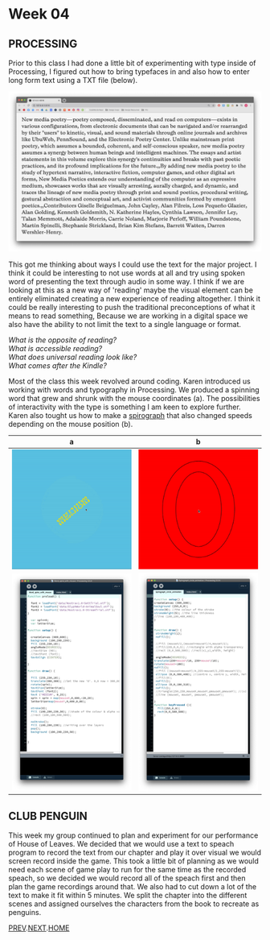# Week 04

## PROCESSING
Prior to this class I had done a little bit of experimenting with type inside of Processing, I figured out how to bring typefaces in and also how to enter long form text using a TXT file (below).

![](long_form_text.jpg)

This got me thinking about ways I could use the text for the major project. I think it could be interesting to not use words at all and try using spoken word of presenting the text through audio in some way. I think if we are looking at this as a new way of 'reading' maybe the visual element can be entirely eliminated creating a new experience of reading altogether. I think it could be really interesting to push the traditional preconceptions of what it means to read something, Because we are working in a digital space we also have the ability to not limit the text to a single language or format.

*What is the opposite of reading?*  
*What is accessible reading?*  
*What does universal reading look like?*  
*What comes after the Kindle?*  

Most of the class this week revolved around coding. Karen introduced us working with words and typography in Processing.
We produced a spinning word that grew and shrunk with the mouse coordinates (a). The possibilities of interactivity with the type is something I am keen to explore further.
Karen also tought us how to make a [spirograph](https://en.wikipedia.org/wiki/Spirograph) that also changed speeds depending on the mouse position (b).
  
   a  |  b 
:-------------------------:|:-------------------------:
![](words_spin.gif)       |  ![](spirograph.gif) 
![](words_spin_code.jpg)       | ![](spirograph_code.jpg)   
  
## CLUB PENGUIN
This week my group continued to plan and experiment for our performance of House of Leaves.
We decided that we would use a text to speach program to record the text from our chapter and play it over visual we would screen record inside the game. This took a little bit of planning as we would need each scene of game play to run for the same time as the recorded speach, so we decided we would record all of the speach first and then plan the game recordings around that. We also had to cut down a lot of the text to make it fit within 5 minutes.
We split the chapter into the different scenes and assigned ourselves the characters from the book to recreate as penguins.

[PREV](https://hamishpayne.github.io/CODE-WORDS/Classroom/Week-03/).[NEXT](https://hamishpayne.github.io/CODE-WORDS/Classroom/Week-05/).[HOME](https://hamishpayne.github.io/CODE-WORDS/)
